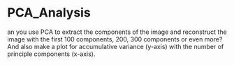 # PCA_Analysis
an you use PCA to extract the components of the image and reconstruct the image with the first 100 components, 200, 300 components or even more? And also make a plot for accumulative variance (y-axis) with the number of principle components (x-axis).
